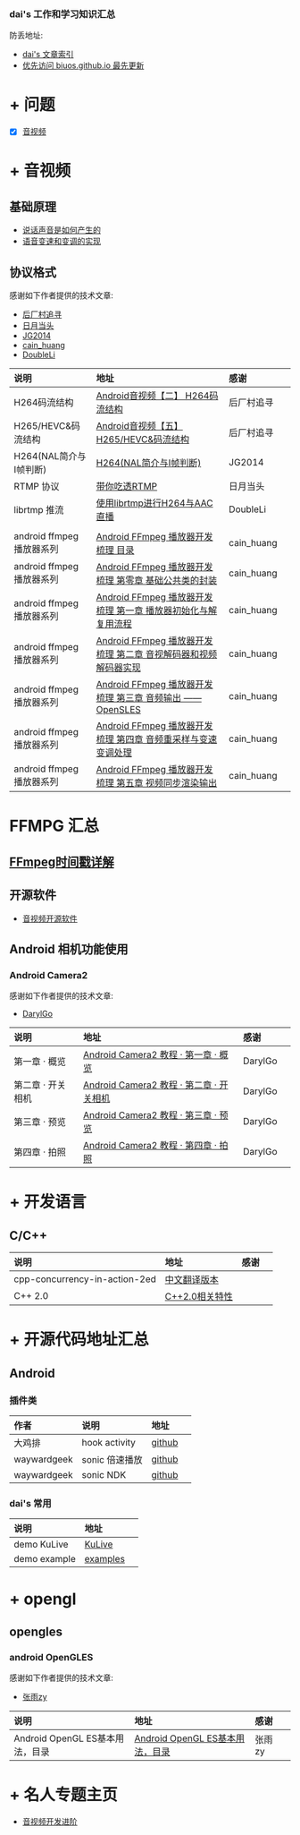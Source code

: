 
<h3> dai's 工作和学习知识汇总 </h3>

防丢地址: 
+ [dai's 文章索引](https://www.jianshu.com/p/3110212bde90)
+ [优先访问 biuos.github.io 最先更新](https://biuos.github.io/)

# + 问题
+ [x] [音视频](https://biuos.github.io/QA/AV_question.html)

# + 音视频

## 基础原理

+ [说话声音是如何产生的](https://mp.weixin.qq.com/s?__biz=MzA3MjEyMjEwNA==&mid=2247483851&idx=1&sn=864133cdc93909bb67d412f6d41fc663&chksm=9f226a5ca855e34a801ca8ab310ff824aa746ebde2a96e60cea138f41e5a8fd250089389bed9&scene=21#wechat_redirect)
+ [语音变速和变调的实现](https://ryuk17.blog.csdn.net/article/details/113957822)

## 协议格式

感谢如下作者提供的技术文章: 
+ [后厂村追寻](https://www.jianshu.com/u/cf650eef973a)
+ [日月当头](https://www.jianshu.com/u/1bda0082f088)
+ [JG2014](https://www.cnblogs.com/yjg2014/)
+ [cain_huang](https://www.jianshu.com/u/fd6f2b25d0f4)
+ [DoubleLi](https://www.cnblogs.com/lidabo/)

| 说明                      | 地址                                                                                                      | 感谢       |  |
|:--------------------------|:----------------------------------------------------------------------------------------------------------|:-----------|:-|
| H264码流结构              | [Android音视频【二】 H264码流结构](https://www.jianshu.com/p/1e48b8695a92)                                | 后厂村追寻 |  |
| H265/HEVC&码流结构        | [Android音视频【五】H265/HEVC&码流结构](https://www.jianshu.com/p/85ef926e8a00)                           | 后厂村追寻 |  |
| H264(NAL简介与I帧判断)    | [H264(NAL简介与I帧判断)](https://www.cnblogs.com/yjg2014/p/6144977.html)                                  | JG2014     |  |
| RTMP 协议                 | [带你吃透RTMP](https://www.jianshu.com/p/b2144f9bbe28)                                                    | 日月当头   |  |
| librtmp 推流              | [使用librtmp进行H264与AAC直播](https://www.cnblogs.com/lidabo/p/7324325.html)                             | DoubleLi   |  |
|                           |                                                                                                           |            |  |
| android ffmpeg 播放器系列 | [Android FFmpeg 播放器开发梳理 目录](https://www.jianshu.com/p/27c7b30a3ab8)                              | cain_huang |  |
| android ffmpeg 播放器系列 | [Android FFmpeg 播放器开发梳理 第零章 基础公共类的封装](https://www.jianshu.com/p/9003caa6683f)           | cain_huang |  |
| android ffmpeg 播放器系列 | [Android FFmpeg 播放器开发梳理 第一章 播放器初始化与解复用流程](https://www.jianshu.com/p/95dc19217847)   | cain_huang |  |
| android ffmpeg 播放器系列 | [Android FFmpeg 播放器开发梳理 第二章 音视解码器和视频解码器实现](https://www.jianshu.com/p/8de0fc796ef9) | cain_huang |  |
| android ffmpeg 播放器系列 | [Android FFmpeg 播放器开发梳理 第三章 音频输出 —— OpenSLES](https://www.jianshu.com/p/9b41212c71a5)       | cain_huang |  |
| android ffmpeg 播放器系列 | [Android FFmpeg 播放器开发梳理 第四章 音频重采样与变速变调处理](https://www.jianshu.com/p/4af5d16ac017)   | cain_huang |  |
| android ffmpeg 播放器系列 | [Android FFmpeg 播放器开发梳理 第五章 视频同步渲染输出](https://www.jianshu.com/p/f8ba3ceac687)           | cain_huang |  |



# FFMPG 汇总

## [FFmpeg时间戳详解](https://www.cnblogs.com/leisure_chn/p/10584910.html)

##

##





## 开源软件

+ [音视频开源软件](https://biuos.github.io/av/av_open_source.html)

## Android 相机功能使用

### Android Camera2 
感谢如下作者提供的技术文章: 
+ [DarylGo](https://www.jianshu.com/u/1bda0082f088)

| 说明              | 地址                                                                               | 感谢    |  |
|:------------------|:-----------------------------------------------------------------------------------|:--------|:-|
| 第一章 · 概览     | [Android Camera2 教程 · 第一章 · 概览](https://www.jianshu.com/p/9a2e66916fcb)     | DarylGo |  |
| 第二章 · 开关相机 | [Android Camera2 教程 · 第二章 · 开关相机](https://www.jianshu.com/p/df3c8683bb90) | DarylGo |  |
| 第三章 · 预览     | [Android Camera2 教程 · 第三章 · 预览](https://www.jianshu.com/p/067889611ae7)     | DarylGo |  |
| 第四章 · 拍照     | [Android Camera2 教程 · 第四章 · 拍照](https://www.jianshu.com/p/2ae0a737c686)     | DarylGo |  |

# + 开发语言

## C/C++

| 说明                          | 地址                                                                       | 感谢 |  |
|:------------------------------|:---------------------------------------------------------------------------|:-----|:-|
| cpp-concurrency-in-action-2ed | [中文翻译版本](https://downdemo.gitbook.io/cpp-concurrency-in-action-2ed/) |      |  |
| C++ 2.0                       | [C++2.0相关特性](https://biuos.github.io/language/c_c++/c++2.0.html)       |      |  |


# + 开源代码地址汇总

## Android

### 插件类

| 作者        | 说明           | 地址                                                           |  |
|:------------|:---------------|:---------------------------------------------------------------|:-|
| 大鸡排      | hook activity  | [github](https://github.com/BolexLiu/AndroidHookStartActivity) |  |
| waywardgeek | sonic 倍速播放 | [github](https://github.com/waywardgeek/sonic)                 |  |
| waywardgeek | sonic NDK      | [github](https://github.com/waywardgeek/sonic-ndk)             |  |

### dai's 常用

| 说明         | 地址                                         |  |
|:-------------|:---------------------------------------------|:-|
| demo KuLive  | [KuLive](https://github.com/biuos/KuLive)    |  |
| demo example | [examples](https://gitee.com/aidem/examples) |  |

# + opengl

## opengles

### android OpenGLES

感谢如下作者提供的技术文章: 
+ [张雨zy](https://blog.csdn.net/yu540135101)

| 说明                            | 地址                                                                                           | 感谢   |  |
|:--------------------------------|:-----------------------------------------------------------------------------------------------|:-------|:-|
| Android OpenGL ES基本用法，目录 | [Android OpenGL ES基本用法，目录](https://blog.csdn.net/yu540135101/article/details/101023208) | 张雨zy |  |




# + 名人专题主页

+ [音视频开发进阶](https://glumes.com/)